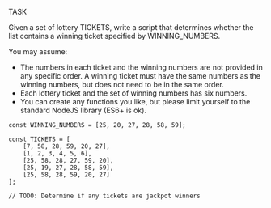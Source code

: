 TASK

Given a set of lottery TICKETS, write a script that determines whether the list contains a winning ticket specified by WINNING_NUMBERS.

You may assume: 

 * The numbers in each ticket and the winning numbers are not provided in any specific order. A winning ticket must have the same numbers as the winning numbers, but does not need to be in the same order. 
 * Each lottery ticket and the set of winning numbers has six numbers. 
 * You can create any functions you like, but please limit yourself to the standard NodeJS library (ES6+ is ok).

```
const WINNING_NUMBERS = [25, 20, 27, 28, 58, 59];

const TICKETS = [
    [7, 58, 28, 59, 20, 27],
    [1, 2, 3, 4, 5, 6],
    [25, 58, 28, 27, 59, 20],
    [25, 19, 27, 28, 58, 59],
    [25, 58, 28, 59, 20, 27]
];

// TODO: Determine if any tickets are jackpot winners
```


